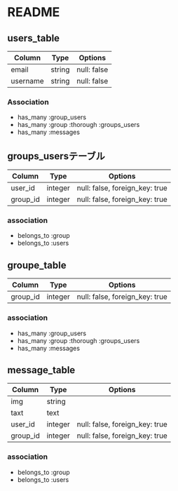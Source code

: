 # README

## users_table
|Column|Type|Options|
|------|----|-------|
|email|string|null: false|
|username|string|null: false|
### Association
- has_many :group_users
- has_many :group :thorough :groups_users
- has_many :messages
## groups_usersテーブル
|Column|Type|Options|
|------|----|-------|
|user_id|integer|null: false, foreign_key: true|
|group_id|integer|null: false, foreign_key: true|
### association
- belongs_to :group
- belongs_to :users

## groupe_table
|Column|Type|Options|
|------|----|-------|
|group_id|integer|null: false, foreign_key: true|

### association
- has_many :group_users
- has_many :group :thorough :groups_users
- has_many :messages


## message_table
|Column|Type|Options|
|------|----|-------|
|img|string|
|taxt|text|
|user_id|integer|null: false, foreign_key: true|
|group_id|integer|null: false, foreign_key: true|

### association
- belongs_to :group
- belongs_to :users



